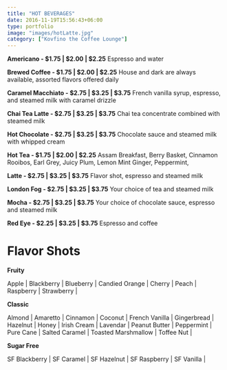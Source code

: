 ```yaml
---
title: "HOT BEVERAGES"
date: 2016-11-19T15:56:43+06:00
type: portfolio
image: "images/hotLatte.jpg"
category: ["Kovfino the Coffee Lounge"]
---
```


**Americano - $1.75 | $2.00 | $2.25**
Espresso and water

**Brewed Coffee - $1.75 | $2.00 | $2.25**
House and dark are always available, assorted flavors offered daily

**Caramel Macchiato - $2.75 | $3.25 | $3.75**
French vanilla syrup, espresso, and steamed milk with caramel drizzle

**Chai Tea Latte - $2.75 | $3.25 | $3.75**
Chai tea concentrate combined with steamed milk

**Hot Chocolate - $2.75 | $3.25 | $3.75**
Chocolate sauce and steamed milk with whipped cream

**Hot Tea - $1.75 | $2.00 | $2.25**
Assam Breakfast, Berry Basket, Cinnamon Rooibos, Earl Grey, Juicy Plum, Lemon Mint Ginger, Peppermint, 

**Latte - $2.75 | $3.25 | $3.75**
Flavor shot, espresso and steamed milk

**London Fog - $2.75 | $3.25 | $3.75**
Your choice of tea and steamed milk

**Mocha - $2.75 | $3.25 | $3.75**
Your choice of chocolate sauce, espresso and steamed milk

**Red Eye - $2.25 | $3.25 | $3.75**
Espresso and coffee

# Flavor Shots

**Fruity**

Apple | Blackberry | Blueberry | Candied Orange | Cherry | Peach | Raspberry | Strawberry |

**Classic**

Almond | Amaretto | Cinnamon | Coconut | French Vanilla | Gingerbread | Hazelnut | Honey | Irish Cream | Lavendar | Peanut Butter | Peppermint | Pure Cane | Salted Caramel | Toasted Marshmallow | Toffee Nut |

**Sugar Free**

SF Blackberry | SF Caramel | SF Hazelnut | SF Raspberry | SF Vanilla |
